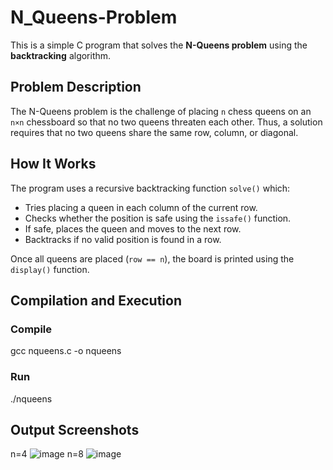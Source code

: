 # N_Queens-Problem

This is a simple C program that solves the **N-Queens problem** using the **backtracking** algorithm.

##  Problem Description
The N-Queens problem is the challenge of placing `n` chess queens on an `n×n` chessboard so that no two queens threaten each other. Thus, a solution requires that no two queens share the same row, column, or diagonal.

## How It Works
The program uses a recursive backtracking function `solve()` which:
- Tries placing a queen in each column of the current row.
- Checks whether the position is safe using the `issafe()` function.
- If safe, places the queen and moves to the next row.
- Backtracks if no valid position is found in a row.

Once all queens are placed (`row == n`), the board is printed using the `display()` function.

## Compilation and Execution

### Compile

gcc nqueens.c -o nqueens

### Run
  ./nqueens

## Output Screenshots
n=4
![image](https://github.com/user-attachments/assets/71517af7-5fd0-4615-9bf6-fa257b89d3d2)
n=8
 ![image](https://github.com/user-attachments/assets/3519220b-6c2a-42af-bf93-7ab6b678dbf4)
